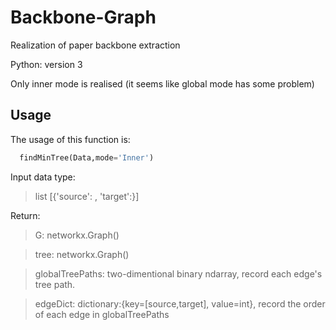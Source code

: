 # Backbone-Graph
Realization of paper backbone extraction

Python: version 3

Only inner mode is realised (it seems like global mode has some problem)

## Usage
The usage of this function is:
```python
  findMinTree(Data,mode='Inner')
```
Input data type:
> list [{'source': , 'target':}]

Return:
> G: networkx.Graph()

> tree: networkx.Graph()

> globalTreePaths: two-dimentional binary ndarray, record each edge's tree path.

> edgeDict: dictionary:{key=[source,target], value=int}, record the order of each edge in globalTreePaths
  

